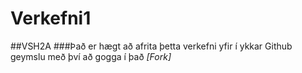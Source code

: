 # Verkefni1
##VSH2A
###Það er hægt að afrita þetta verkefni yfir í ykkar Github geymslu með því að gogga í það <i>[Fork]</i>
